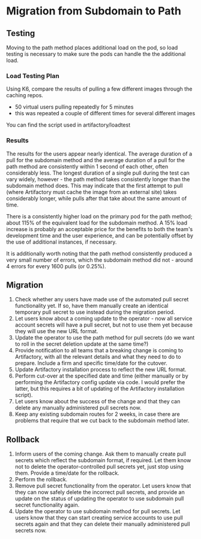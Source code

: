 # Migration from Subdomain to Path

## Testing

Moving to the path method places additional load on the pod, so load testing is necessary to make sure the pods can handle the the additional load.

### Load Testing Plan

Using K6, compare the results of pulling a few different images through the caching repos. 

- 50 virtual users pulling repeatedly for 5 minutes
- this was repeated a couple of different times for several different images

You can find the script used in artifactory/loadtest

### Results

The results for the users appear nearly identical. The average duration of a pull for the subdomain method and the average duration of a pull for the path method are consistently within 1 second of each other, often considerably less. The longest duration of a single pull during the test can vary widely, however - the path method takes consistently longer than the subdomain method does. This may indicate that the first attempt to pull (where Artifactory must cache the image from an external site) takes considerably longer, while pulls after that take about the same amount of time.

There is a consistently higher load on the primary pod for the path method; about 115% of the equivalent load for the subdomain method.
A 15% load increase is probably an acceptable price for the benefits to both the team's development time and the user experience, and can be potentially offset by the use of additional instances, if necessary.

It is additionally worth noting that the path method consistently produced a very small number of errors, which the subdomain method did not - around 4 errors for every 1600 pulls (or 0.25%).

## Migration

1. Check whether any users have made use of the automated pull secret functionality yet. If so, have them manually create an identical temporary pull secret to use instead during the migration period.
2. Let users know about a coming update to the operator - now all service account secrets will have a pull secret, but not to use them yet because they will use the new URL format.
3. Update the operator to use the path method for pull secrets (do we want to roll in the secret deletion update at the same time?)
4. Provide notification to all teams that a breaking change is coming to Artifactory, with all the relevant details and what they need to do to prepare. Include a firm and specific time/date for the cutover.
5. Update Artifactory installation process to reflect the new URL format.
6. Perform cut-over at the specified date and time (either manually or by performing the Artifactory config update via code. I would prefer the latter, but this requires a bit of updating of the Artifactory installation script).
7. Let users know about the success of the change and that they can delete any manually administered pull secrets now.
8. Keep any existing subdomain routes for 2 weeks, in case there are problems that require that we cut back to the subdomain method later. 

## Rollback

1. Inform users of the coming change. Ask them to manually create pull secrets which reflect the subdomain format, if required. Let them know not to delete the operator-controlled pull secrets yet, just stop using them. Provide a time/date for the rollback.
2. Perform the rollback.
3. Remove pull secret functionality from the operator. Let users know that they can now safely delete the incorrect pull secrets, and provide an update on the status of updating the operator to use subdomain pull secret functionality again.
4. Update the operator to use subdomain method for pull secrets. Let users know that they can start creating service accounts to use pull secrets again and that they can delete their manually administered pull secrets now.
